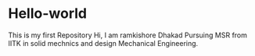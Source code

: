 # Hello-world
This is my first Repository
Hi, I am ramkishore Dhakad Pursuing MSR from IITK in solid mechnics and design Mechanical Engineering.
